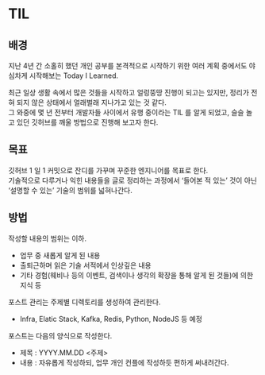 # TIL
## 배경
지난 4년 간 소홀히 했던 개인 공부를 본격적으로 시작하기 위한 여러 계획 중에서도 야심차게 시작해보는 Today I Learned.

최근 일상 생활 속에서 많은 것들을 시작하고 얼렁뚱땅 진행이 되고는 있지만, 정리가 전혀 되지 않은 상태에서 얼래벌래 지나가고 있는 것 같다.  
그 와중에 몇 년 전부터 개발자들 사이에서 유행 중이라는 TIL 를 알게 되었고, 슬슬 놀고 있던 깃허브를 깨울 방법으로 진행해 보고자 한다.

## 목표
깃허브 1 일 1 커밋으로 잔디를 가꾸며 꾸준한 엔지니어를 목표로 한다.  
기술적으로 다루거나 익힌 내용들을 글로 정리하는 과정에서 ‘들어본 적 있는’ 것이 아닌 ‘설명할 수 있는’ 기술의 범위를 넓혀나간다.

## 방법
작성할 내용의 범위는 이하.
- 업무 중 새롭게 알게 된 내용
- 출퇴근하며 읽은 기술 서적에서 인상깊은 내용
- 기타 경험(웨비나 등의 이벤트, 검색이나 생각의 확장을 통해 알게 된 것들)에 의한 지식 등

포스트 관리는 주제별 디렉토리를 생성하여 관리한다.  
- Infra, Elatic Stack, Kafka, Redis, Python, NodeJS 등 예정

포스트는 다음의 양식으로 작성한다.
- 제목 : YYYY.MM.DD <주제>  
- 내용 : 자유롭게 작성하되, 업무 개인 컨플에 작성하듯 편하게 써내려간다.
